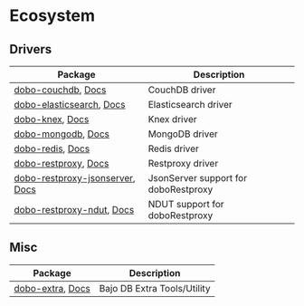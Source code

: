 # Ecosystem

## Drivers

| Package | Description |
| ------- | ----------- |
| [dobo-couchdb](https://github.com/ardhi/dobo-couchdb), [Docs](https://ardhi.github.io/dobo-couchdb) | CouchDB driver |
| [dobo-elasticsearch](https://github.com/ardhi/dobo-elasticsearch), [Docs](https://ardhi.github.io/dobo-elasticsearch) | Elasticsearch driver |
| [dobo-knex](https://github.com/ardhi/dobo-knex), [Docs](https://ardhi.github.io/dobo-knex) | Knex driver |
| [dobo-mongodb](https://github.com/ardhi/dobo-mongodb), [Docs](https://ardhi.github.io/dobo-mongodb) | MongoDB driver |
| [dobo-redis](https://github.com/ardhi/dobo-redis), [Docs](https://ardhi.github.io/dobo-redis) | Redis driver |
| [dobo-restproxy](https://github.com/ardhi/dobo-restproxy), [Docs](https://ardhi.github.io/dobo-restproxy) | Restproxy driver |
| [dobo-restproxy-jsonserver](https://github.com/ardhi/dobo-restproxy-jsonserver), [Docs](https://ardhi.github.io/dobo-restproxy-jsonserver) | JsonServer support for doboRestproxy |
| [dobo-restproxy-ndut](https://github.com/ardhi/dobo-restproxy-ndut), [Docs](https://ardhi.github.io/dobo-restproxy-ndut) | NDUT support for doboRestproxy |

## Misc

| Package | Description |
| ------- | ----------- |
| [dobo-extra](https://github.com/ardhi/dobo-extra), [Docs](https://ardhi.github.io/dobo-extra) | Bajo DB Extra Tools/Utility |
